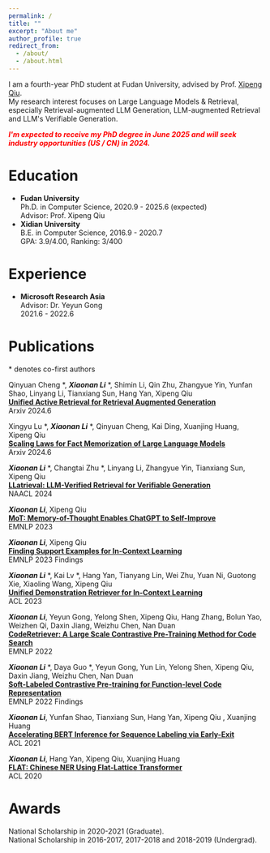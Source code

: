 ```yaml
---
permalink: /
title: ""
excerpt: "About me"
author_profile: true
redirect_from: 
  - /about/
  - /about.html
---
```


<!-- ## About Me -->
I am a fourth-year PhD student at Fudan University, advised by Prof. [Xipeng Qiu](https://xpqiu.github.io/).  
My research interest focuses on Large Language Models & Retrieval, especially Retrieval-augmented LLM Generation, LLM-augmented Retrieval and LLM's Verifiable Generation.  

[//]: # (Looking for Industry Opportunities, e.g., Research Scientist and Applied Scientist. I'm expected to graduate in June 2025.)
[//]: # (I'm expected to receive my PhD degree in June 2025.   )
***<font color=red>I'm expected to receive my PhD degree in June 2025 and will seek industry opportunities (US / CN) in 2024.</font>***

# Education
- **Fudan University**  
  Ph.D. in Computer Science, 2020.9 - 2025.6 (expected)  
  Advisor: Prof. Xipeng Qiu  
- **Xidian University**  
  B.E. in Computer Science, 2016.9 - 2020.7  
  GPA: 3.9/4.00, Ranking: 3/400  

# Experience
- **Microsoft Research Asia**  
  Advisor: Dr. Yeyun Gong  
  2021.6 - 2022.6

# Publications
\* denotes co-first authors
<!-- $^\dagger$ denotes corresponding author/main advisor -->

Qinyuan Cheng *, ***Xiaonan Li*** *, Shimin Li, Qin Zhu, Zhangyue Yin, Yunfan Shao, Linyang Li, Tianxiang Sun, Hang Yan, Xipeng Qiu  
[**Unified Active Retrieval for Retrieval Augmented Generation**](https://arxiv.org/pdf/2406.12534)  
Arxiv 2024.6

Xingyu Lu *, ***Xiaonan Li*** *, Qinyuan Cheng, Kai Ding, Xuanjing Huang, Xipeng Qiu  
[**Scaling Laws for Fact Memorization of Large Language Models**](https://arxiv.org/pdf/2406.15720)  
Arxiv 2024.6

***Xiaonan Li*** *, Changtai Zhu *, Linyang Li, Zhangyue Yin, Tianxiang Sun, Xipeng Qiu  
[**LLatrieval: LLM-Verified Retrieval for Verifiable Generation**](https://arxiv.org/pdf/2311.07838.pdf)  
NAACL 2024

***Xiaonan Li***, Xipeng Qiu  
[**MoT: Memory-of-Thought Enables ChatGPT to Self-Improve**](https://aclanthology.org/2023.emnlp-main.392.pdf)  
EMNLP 2023  

***Xiaonan Li***, Xipeng Qiu  
[**Finding Support Examples for In-Context Learning**](https://aclanthology.org/2023.findings-emnlp.411.pdf)  
EMNLP 2023 Findings

***Xiaonan Li*** *, Kai Lv *, Hang Yan, Tianyang Lin, Wei Zhu, Yuan Ni, Guotong Xie, Xiaoling Wang, Xipeng Qiu  
[**Unified Demonstration Retriever for In-Context Learning**](https://aclanthology.org/2023.acl-long.256.pdf)  
ACL 2023  

***Xiaonan Li***, Yeyun Gong, Yelong Shen, Xipeng Qiu, Hang Zhang, Bolun Yao, Weizhen Qi, Daxin Jiang, Weizhu Chen, Nan Duan  
[**CodeRetriever: A Large Scale Contrastive Pre-Training Method for Code Search**](https://aclanthology.org/2022.emnlp-main.187.pdf)  
EMNLP 2022  

***Xiaonan Li*** *, Daya Guo *, Yeyun Gong, Yun Lin, Yelong Shen, Xipeng Qiu, Daxin Jiang, Weizhu Chen, Nan Duan  
[**Soft-Labeled Contrastive Pre-training for Function-level Code Representation**](https://aclanthology.org/2022.findings-emnlp.9.pdf)  
EMNLP 2022 Findings  

***Xiaonan Li***, Yunfan Shao, Tianxiang Sun, Hang Yan, Xipeng Qiu
, Xuanjing Huang  
[**Accelerating BERT Inference for Sequence Labeling via Early-Exit**](https://aclanthology.org/2021.acl-long.16.pdf)  
ACL 2021  

***Xiaonan Li***, Hang Yan, Xipeng Qiu, Xuanjing Huang  
[**FLAT: Chinese NER Using Flat-Lattice Transformer**](https://aclanthology.org/2020.acl-main.611.pdf)  
ACL 2020  


# Awards
National Scholarship in 2020-2021 (Graduate).  
National Scholarship in 2016-2017, 2017-2018 and 2018-2019 (Undergrad).
